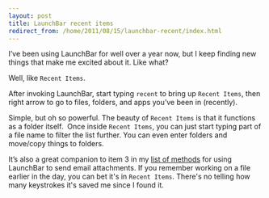 ```yaml
---
layout: post
title: LaunchBar recent items
redirect_from: /home/2011/08/15/launchbar-recent/index.html
---
```

<p>I’ve been using LaunchBar for well over a year now, but I keep finding new things that make me excited about it. Like what?</p>
<p>Well, like <code>Recent Items</code>.</p>
<p>After invoking LaunchBar, start typing <code>recent</code> to bring up <code>Recent Items</code>, then right arrow to go to files, folders, and apps you’ve been in (recently).</p>
<p>Simple, but oh so powerful. The beauty of <code>Recent Items</code> is that it functions as a folder itself.  Once inside <code>Recent Items</code>, you can just start typing part of a file name to filter the list further. You can even enter folders and move/copy things to folders.</p>
<p>It’s also a great companion to item 3 in my <a href="http://www.practicallyefficient.com/2011/07/28/launchbar-email/">list of methods</a> for using LaunchBar to send email attachments. If you remember working on a file earlier in the day, you can bet it's in <code>Recent Items</code>. There's no telling how many keystrokes it's saved me since I found it.</p>
